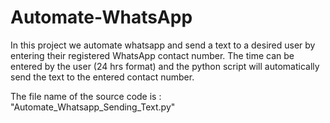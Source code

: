 # Automate-WhatsApp

In this project we automate whatsapp and send a text to a desired user by entering their registered WhatsApp contact number.
The time can be entered by the user (24 hrs format) and the python script will automatically send the text to the entered contact number. 

The file name of the source code is : "Automate_Whatsapp_Sending_Text.py"
